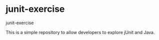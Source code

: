 # junit-exercise
junit-exercise

This is a simple repository to allow developers to explore jUnit and Java.

